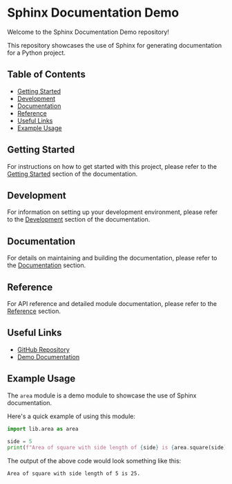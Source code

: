 # Sphinx Documentation Demo

Welcome to the Sphinx Documentation Demo repository!

This repository showcases the use of Sphinx for generating documentation for a Python project.

## Table of Contents

-   [Getting Started](#getting-started)
-   [Development](#development)
-   [Documentation](#documentation)
-   [Reference](#reference)
-   [Useful Links](#useful-links)
-   [Example Usage](#example-usage)

## Getting Started

For instructions on how to get started with this project, please refer to the [Getting Started](https://demo-docs.aimodels.ca/getting-started.html) section of the documentation.

## Development

For information on setting up your development environment, please refer to the [Development](https://demo-docs.aimodels.ca/development.html) section of the documentation.

## Documentation

For details on maintaining and building the documentation, please refer to the [Documentation](https://demo-docs.aimodels.ca/documentation.html) section.

## Reference

For API reference and detailed module documentation, please refer to the [Reference](https://demo-docs.aimodels.ca/reference/index.html) section.

## Useful Links

-   [GitHub Repository](https://github.com/AIModelsTech/Demo-SourceCodeDocumentation)
-   [Demo Documentation](https://demo-docs.aimodels.ca)

## Example Usage

The `area` module is a demo module to showcase the use of Sphinx documentation.

Here's a quick example of using this module:

```python
import lib.area as area

side = 5
print(f"Area of square with side length of {side} is {area.square(side)}.")
```

The output of the above code would look something like this:

```
Area of square with side length of 5 is 25.
```
